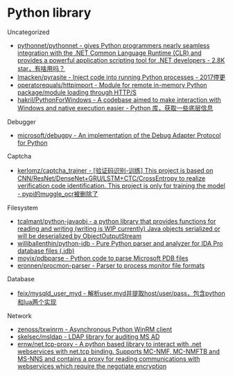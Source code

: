 # Python library

Uncategorized

* [pythonnet/pythonnet - gives Python programmers nearly seamless integration with the .NET Common Language Runtime (CLR) and provides a powerful application scripting tool for .NET developers - 2.8K star，有啥用吗？](https://github.com/pythonnet/pythonnet)
* [lmacken/pyrasite - Inject code into running Python processes - 2017停更](https://github.com/lmacken/pyrasite)
* [operatorequals/httpimport - Module for remote in-memory Python package/module loading through HTTP/S](https://github.com/operatorequals/httpimport)
* [hakril/PythonForWindows - A codebase aimed to make interaction with Windows and native execution easier - Python 库，获取一些底层信息](https://github.com/hakril/PythonForWindows)

Debugger

* [microsoft/debugpy - An implementation of the Debug Adapter Protocol for Python](https://github.com/microsoft/debugpy)

Captcha

* [kerlomz/captcha_trainer - [验证码识别-训练] This project is based on CNN/ResNet/DenseNet+GRU/LSTM+CTC/CrossEntropy to realize verification code identification. This project is only for training the model - pypi的muggle_ocr被删除了](https://github.com/kerlomz/captcha_trainer)

Filesystem

* [tcalmant/python-javaobj - a python library that provides functions for reading and writing (writing is WIP currently) Java objects serialized or will be deserialized by ObjectOutputStream](https://github.com/tcalmant/python-javaobj)
* [williballenthin/python-idb - Pure Python parser and analyzer for IDA Pro database files (.idb)](https://github.com/williballenthin/python-idb)
* [moyix/pdbparse - Python code to parse Microsoft PDB files](https://github.com/moyix/pdbparse)
* [eronnen/procmon-parser - Parser to process monitor file formats](https://github.com/eronnen/procmon-parser)

Database

* [feix/mysqld_user_myd - 解析user.myd并提取host/user/pass，包含python和lua两个实现](https://github.com/feix/mysqld_user_myd)

Network

* [zenoss/txwinrm - Asynchronous Python WinRM client](https://github.com/zenoss/txwinrm)
* [skelsec/msldap - LDAP library for auditing MS AD](https://github.com/skelsec/msldap)
* [ernw/net.tcp-proxy - A python based library to interact with .net webservices with net.tcp binding. Supports MC-NMF, MC-NMFTB and MS-NNS and contains a proxy for reading communications with webservices which require the negotiate encryption](https://github.com/ernw/net.tcp-proxy)
